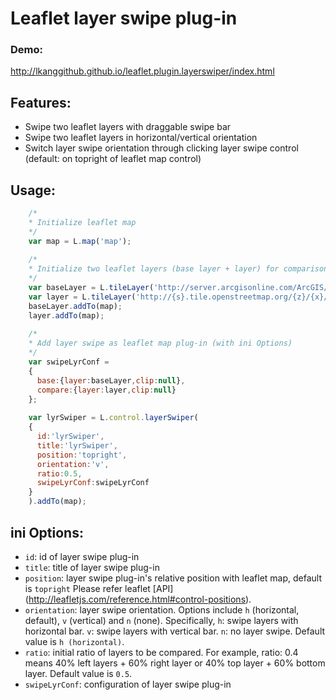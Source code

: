 # Leaflet layer swipe plug-in

### Demo:
http://lkanggithub.github.io/leaflet.plugin.layerswiper/index.html

## Features:
* Swipe two leaflet layers with draggable swipe bar
* Swipe two leaflet layers in horizontal/vertical orientation
* Switch layer swipe orientation through clicking layer swipe control (default: on topright of leaflet map control)

## Usage:
```javascript
    /*
    * Initialize leaflet map
    */
    var map = L.map('map');
    
    /*
    * Initialize two leaflet layers (base layer + layer) for comparison
    */
    var baseLayer = L.tileLayer('http://server.arcgisonline.com/ArcGIS/rest/services/World_Imagery/MapServer/tile/{z}/{y}/{x}');
    var layer = L.tileLayer('http://{s}.tile.openstreetmap.org/{z}/{x}/{y}.png');
    baseLayer.addTo(map);
    layer.addTo(map);
    
    /*
    * Add layer swipe as leaflet map plug-in (with ini Options)
    */
    var swipeLyrConf = 
    {
      base:{layer:baseLayer,clip:null},
      compare:{layer:layer,clip:null}
    };
    
    var lyrSwiper = L.control.layerSwiper(
    {
      id:'lyrSwiper',
      title:'lyrSwiper',
      position:'topright',
      orientation:'v',
      ratio:0.5,
      swipeLyrConf:swipeLyrConf
    }
    ).addTo(map);
```
## ini Options:
*	`id`: id of layer swipe plug-in
*	`title`: title of layer swipe plug-in
*	`position`: layer swipe plug-in's relative position with leaflet map, default is `topright` Please refer leaflet [API] (http://leafletjs.com/reference.html#control-positions).
*	`orientation`: layer swipe orientation. Options include `h` (horizontal, default), `v` (vertical) and `n` (none). Specifically, `h`: swipe layers with horizontal bar.  `v`: swipe layers with vertical bar.  `n`: no layer swipe. Default value is `h (horizontal)`.
*	`ratio`: initial ratio of layers to be compared. For example, ratio: 0.4 means 40% left layers + 60% right layer or 40% top layer + 60% bottom layer. Default value is `0.5`.
*	`swipeLyrConf`: configuration of layer swipe plug-in

